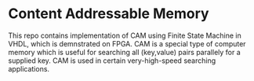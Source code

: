 # Content Addressable Memory
This repo contains implementation of CAM using Finite State Machine in VHDL, which is demnstrated on FPGA. CAM is a special type of computer memory which is useful for searching all (key,value) pairs parallely for a supplied key. CAM is used in certain very-high-speed searching applications.